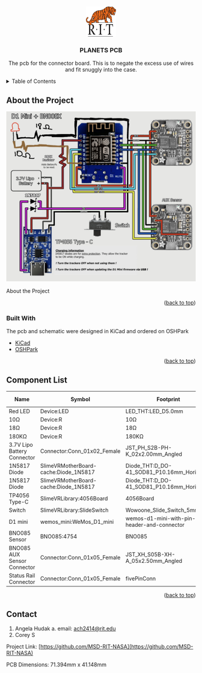 <div id="top"></div>

<!-- PROJECT SHIELDS -->
<!--
*** I'm using markdown "reference style" links for readability.
*** Reference links are enclosed in brackets [ ] instead of parentheses ( ).
*** See the bottom of this document for the declaration of the reference variables
*** for contributors-url, forks-url, etc. This is an optional, concise syntax you may use.
*** https://www.markdownguide.org/basic-syntax/#reference-style-links
-->

<!-- PROJECT LOGO -->
<br />
<div align="center">
  <a href="">
    <img src="Images/logo.png" alt="Logo" width="80" height="80">
  </a>

  <h3 align="center">PLANETS PCB</h3>

  <p align="center">
    The pcb for the connector board. This is to negate the excess use of wires and fit snuggly into the case.
  </p>
</div>

<!-- TABLE OF CONTENTS -->
<details>
  <summary>Table of Contents</summary>
  <ol>
    <li>
      <a href="#about-the-project">About The Project</a>
      <ul>
        <li><a href="#built-with">Built With</a></li>
      </ul>
    </li>
    <li><a href="#Component List">Component List</a></li>
    <li><a href="#contact">Contact</a></li>
  </ol>
</details>



<!-- ABOUT THE PROJECT -->
## About the Project

[![Block Diagram][block-diagram]]()
<!-- [![Bottom of PCB][product-bottom]]() -->

About the Project

<p align="right">(<a href="#top">back to top</a>)</p>



### Built With

The pcb and schematic were designed in KiCad and ordered on OSHPark

* [KiCad](https://www.kicad.org/)
* [OSHPark]()

<p align="right">(<a href="#top">back to top</a>)</p>



<!-- Component List -->
## Component List

Name | Symbol | Footprint | Purchase Link
--- | --- | --- | ---
Red LED | Device:LED | LED_THT:LED_D5.0mm | [LINK](https://www.digikey.com/en/products/detail/rohm-semiconductor/SLR-56VC3F/636991)
10Ω | Device:R | 10Ω | [LINK](https://www.digikey.com/en/products/detail/ohmite/43F10R/257947)
18Ω | Device:R | 18Ω | [LINK](https://www.digikey.com/en/products/detail/ohmite/42J18R/4295971)
180KΩ | Device:R | 180KΩ | [LINK](https://www.digikey.com/en/products/detail/te-connectivity-passive-product/ROX3SJ180K/2390251)
3.7V Lipo Battery Connector | Connector:Conn_01x02_Female | JST_PH_S2B-PH-K_02x2.00mm_Angled | [LINK](https://www.digikey.com/en/products/detail/jst-sales-america-inc/S2B-PH-K-S-LF-SN/926626) [LINK](https://www.digikey.com/en/products/detail/jst-sales-america-inc/PHR-2/608607)
1N5817 Diode | SlimeVRMotherBoard-cache:Diode_1N5817 | Diode_THT:D_DO-41_SOD81_P10.16mm_Horizontal | [LINK](https://www.digikey.com/en/products/detail/stmicroelectronics/1N5817/770971)
1N5817 Diode | SlimeVRMotherBoard-cache:Diode_1N5817 | Diode_THT:D_DO-41_SOD81_P10.16mm_Horizontal | [LINK](https://www.digikey.com/en/products/detail/stmicroelectronics/1N5817/770971)
TP4056 Type-C | SlimeVRLibrary:4056Board | 4056Board | [LINK](https://www.amazon.com/gp/product/B07PZ6V937/ref=ppx_yo_dt_b_search_asin_title?ie=UTF8&psc=1)
Switch | SlimeVRLibrary:SlideSwitch | Wowoone_Slide_Switch_5mm | [LINK](https://www.amazon.com/gp/product/B07XSJYYYB/ref=ppx_yo_dt_b_search_asin_title?ie=UTF8&psc=1)
D1 mini | wemos_mini:WeMos_D1_mini | wemos-d1-mini-with-pin-header-and-connector | [LINK](https://www.amazon.com/gp/product/B081PX9YFV/ref=ppx_yo_dt_b_asin_title_o02_s00?ie=UTF8&th=1)
BNO085 Sensor | BNO085:4754 | BNO085 | [LINK](https://www.digikey.com/en/products/detail/adafruit-industries-llc/4754/13426653)
BNO085 AUX Sensor Connector | Connector:Conn_01x05_Female | JST_XH_S05B-XH-A_05x2.50mm_Angled | [LINK](https://www.digikey.com/en/products/detail/jst-sales-america-inc./S5B-XH-A-1(LF)(SN)/9961924) [LINK](https://www.digikey.com/en/products/detail/jst-sales-america-inc/XHP-5/1125486)
Status Rail Connector | Connector:Conn_01x05_Female | fivePinConn | ---


<p align="right">(<a href="#top">back to top</a>)</p>



<!-- CONTACT -->
## Contact

1. Angela Hudak
    a. email: ach2414@rit.edu
2. Corey S


Project Link: [https://github.com/MSD-RIT-NASA](https://github.com/MSD-RIT-NASA)

PCB Dimensions: 71.394mm x 41.148mm


<!-- MARKDOWN LINKS & IMAGES -->
<!-- https://www.markdownguide.org/basic-syntax/#reference-style-links -->

[block-diagram]: images/schematic.png
